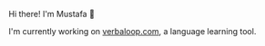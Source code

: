 Hi there! I'm Mustafa 👋

I'm currently working on [verbaloop.com](https://www.verbaloop.com), a language learning tool.
